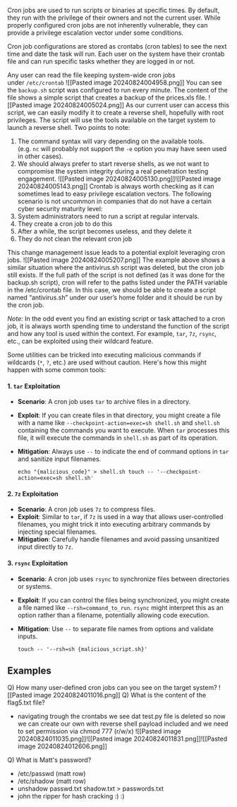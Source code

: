 Cron jobs are used to run scripts or binaries at specific times. By default, they run with the privilege of their owners and not the current user. While properly configured cron jobs are not inherently vulnerable, they can provide a privilege escalation vector under some conditions.  
  
Cron job configurations are stored as crontabs (cron tables) to see the next time and date the task will run. Each user on the system have their crontab file and can run specific tasks whether they are logged in or not. 
  
Any user can read the file keeping system-wide cron jobs under `/etc/crontab`
	![[Pasted image 20240824004958.png]]
You can see the `backup.sh` script was configured to run every minute. The content of the file shows a simple script that creates a backup of the prices.xls file.
	![[Pasted image 20240824005024.png]]
As our current user can access this script, we can easily modify it to create a reverse shell, hopefully with root privileges.  The script will use the tools available on the target system to launch a reverse shell. Two points to note:
1. The command syntax will vary depending on the available tools. (e.g. `nc` will probably not support the `-e` option you may have seen used in other cases).
2. We should always prefer to start reverse shells, as we not want to compromise the system integrity during a real penetration testing engagement.
	![[Pasted image 20240824005130.png]]![[Pasted image 20240824005143.png]]
Crontab is always worth checking as it can sometimes lead to easy privilege escalation vectors. The following scenario is not uncommon in companies that do not have a certain cyber security maturity level:
1. System administrators need to run a script at regular intervals.
2. They create a cron job to do this
3. After a while, the script becomes useless, and they delete it  
4. They do not clean the relevant cron job

This change management issue leads to a potential exploit leveraging cron jobs.
	![[Pasted image 20240824005207.png]]
The example above shows a similar situation where the antivirus.sh script was deleted, but the cron job still exists.  If the full path of the script is not defined (as it was done for the backup.sh script), cron will refer to the paths listed under the PATH variable in the /etc/crontab file. In this case, we should be able to create a script named “antivirus.sh” under our user’s home folder and it should be run by the cron job.

*Note:*
	In the odd event you find an existing script or task attached to a cron job, it is always worth spending time to understand the function of the script and how any tool is used within the context. For example, `tar`, `7z`, `rsync`, etc., can be exploited using their wildcard feature.

Some utilities can be tricked into executing malicious commands if wildcards (`*`, `?`, etc.) are used without caution. Here's how this might happen with some common tools:
#### 1. **`tar` Exploitation**
- **Scenario**: A cron job uses `tar` to archive files in a directory.
- **Exploit**: If you can create files in that directory, you might create a file with a name like `--checkpoint-action=exec=sh shell.sh` and `shell.sh` containing the commands you want to execute. When `tar` processes this file, it will execute the commands in `shell.sh` as part of its operation.
- **Mitigation**: Always use `--` to indicate the end of command options in `tar` and sanitize input filenames.

	`echo "{malicious_code}" > shell.sh touch -- '--checkpoint-action=exec=sh shell.sh'`

#### 2. **`7z` Exploitation**
- **Scenario**: A cron job uses `7z` to compress files.
- **Exploit**: Similar to `tar`, if `7z` is used in a way that allows user-controlled filenames, you might trick it into executing arbitrary commands by injecting special filenames.
- **Mitigation**: Carefully handle filenames and avoid passing unsanitized input directly to `7z`.

#### 3. **`rsync` Exploitation**
- **Scenario**: A cron job uses `rsync` to synchronize files between directories or systems.
- **Exploit**: If you can control the files being synchronized, you might create a file named like `--rsh=command_to_run`. `rsync` might interpret this as an option rather than a filename, potentially allowing code execution.
- **Mitigation**: Use `--` to separate file names from options and validate inputs.

	`touch -- '--rsh=sh {malicious_script.sh}'`


## **Examples**
Q) How many user-defined cron jobs can you see on the target system?
	![[Pasted image 20240824011016.png]]
Q) What is the content of the flag5.txt file?
- navigating trough the crontabs we see dat test.py file is deleted so now we can create our own with reverse shell payload included and we need to set permission via chmod 777 (r/w/x)
	![[Pasted image 20240824011035.png]]![[Pasted image 20240824011831.png]]![[Pasted image 20240824012606.png]]

Q) What is Matt's password?
- /etc/passwd (matt row)
- /etc/shadow (matt row)
- unshadow passwd.txt shadow.txt > passwords.txt
- john the ripper for hash cracking :) :)